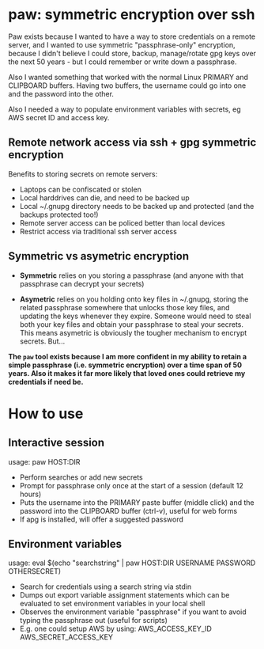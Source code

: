 paw: symmetric encryption over ssh
==================================

Paw exists because I wanted to have a way to store credentials on a remote
server, and I wanted to use symmetric "passphrase-only" encryption, because
I didn't believe I could store, backup, manage/rotate gpg keys over the
next 50 years - but I could remember or write down a passphrase.

Also I wanted something that worked with the normal Linux PRIMARY and CLIPBOARD
buffers. Having two buffers, the username could go into one and the password
into the other.

Also I needed a way to populate environment variables with secrets, eg AWS
secret ID and access key.


Remote network access via ssh + gpg symmetric encryption
--------------------------------------------------------

Benefits to storing secrets on remote servers:

 - Laptops can be confiscated or stolen
 - Local harddrives can die, and need to be backed up
 - Local ~/.gnupg directory needs to be backed up and protected (and the backups protected too!)
 - Remote server access can be policed better than local devices
 - Restrict access via traditional ssh server access


Symmetric vs asymetric encryption
---------------------------------

 - **Symmetric** relies on you storing a passphrase (and anyone with that passphrase
   can decrypt your secrets)

 - **Asymetric** relies on you holding onto key files in ~/.gnupg, storing the
   related passphrase somewhere that unlocks those key files, and updating the
   keys whenever they expire. Someone would need to steal both your key files and
   obtain your passphrase to steal your secrets. This means asymetric is obviously
   the tougher mechanism to encrypt secrets. But...

**The `paw` tool exists because I am more confident in my ability to retain a
simple passphrase (i.e. symmetric encryption) over a time span of 50 years.
Also it makes it far more likely that loved ones could retrieve my credentials
if need be.**


How to use
==========

Interactive session
-------------------

usage: paw HOST:DIR

 * Perform searches or add new secrets
 * Prompt for passphrase only once at the start of a session (default 12 hours)
 * Puts the username into the PRIMARY paste buffer (middle click) and the password
   into the CLIPBOARD buffer (ctrl-v), useful for web forms
 * If apg is installed, will offer a suggested password

Environment variables
---------------------

usage: eval $(echo "searchstring" | paw HOST:DIR USERNAME PASSWORD OTHERSECRET)

  * Search for credentials using a search string via stdin
  * Dumps out export variable assignment statements which can be evaluated to set
    environment variables in your local shell
  * Observes the environment variable "passphrase" if you want to avoid typing the
    passphrase out (useful for scripts)
  * E.g. one could setup AWS by using: AWS\_ACCESS\_KEY\_ID AWS\_SECRET\_ACCESS\_KEY

